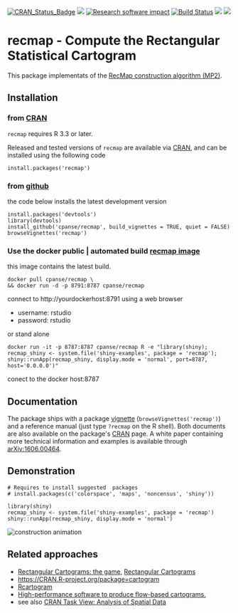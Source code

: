 [![CRAN_Status_Badge](http://www.r-pkg.org/badges/version/recmap)](https://cran.r-project.org/package=recmap)
[![](https://images.microbadger.com/badges/image/cpanse/recmap.svg)](http://microbadger.com/images/cpanse/recmap "Get your own image badge on microbadger.com")
[![Research software impact](http://depsy.org/api/package/cran/recmap/badge.svg)](http://depsy.org/package/r/recmap)
[![Build Status](https://travis-ci.org/cpanse/recmap.svg)](https://travis-ci.org/cpanse/recmap) 
[![](http://cranlogs.r-pkg.org/badges/grand-total/recmap)](https://cran.r-project.org/package=recmap)
[![](http://cranlogs.r-pkg.org/badges/recmap)](https://cran.r-project.org/package=recmap) 

# recmap - Compute the Rectangular Statistical Cartogram 

This package implementats of the [RecMap construction algorithm (MP2)](http://dx.doi.org/10.1109/INFVIS.2004.57).


## Installation


### from [CRAN](https://CRAN.R-project.org/package=recmap)

`recmap` requires R 3.3 or later.

Released and tested versions of `recmap` are available via
[CRAN](https://CRAN.R-project.org/package=recmap), 
and can be installed using the following code

```{r}
install.packages('recmap')
```

### from [github](https://github.com/cpanse/recmap)

the code below installs the latest development version

```{r}
install.packages('devtools')
library(devtools)
install_github('cpanse/recmap', build_vignettes = TRUE, quiet = FALSE)
browseVignettes('recmap')
```

### Use the docker public | automated build [recmap image](https://hub.docker.com/r/cpanse/recmap/) 

this image contains the latest build.

```{bash}
docker pull cpanse/recmap \
&& docker run -d -p 8791:8787 cpanse/recmap
```

connect to http://yourdockerhost:8791  using a web browser

* username: rstudio
* password: rstudio

or stand alone

```{bash}
docker run -it -p 8787:8787 cpanse/recmap R -e "library(shiny); recmap_shiny <- system.file('shiny-examples', package = 'recmap'); shiny::runApp(recmap_shiny, display.mode = 'normal', port=8787, host='0.0.0.0')"
```

conect to the docker host:8787

## Documentation

The package ships with a package 
[vignette](https://cran.r-project.org/web/packages/recmap/vignettes/recmap.html)
(`browseVignettes('recmap')`)
and a reference manual (just type `?recmap` on the R shell).
Both documents are also available on the package's 
[CRAN](https://CRAN.R-project.org/package=recmap) page.
A white paper containing more technical information and examples is
available through [arXiv:1606.00464](https://arxiv.org/abs/1606.00464).

## Demonstration



```{r}
# Requires to install suggested  packages
# install.packages(c('colorspace', 'maps', 'noncensus', 'shiny'))

library(shiny)
recmap_shiny <- system.file('shiny-examples', package = 'recmap')
shiny::runApp(recmap_shiny, display.mode = 'normal')
```

![construction animation](vignettes/graphics/rectangular_statistical_cartogram_construction_animation.gif)

## Related approaches
* [Rectangular Cartograms: the game](http://www.win.tue.nl/~speckman/demos/game/index.html), [Rectangular Cartograms](http://www.win.tue.nl/~speckman/Cartograms/SoccerCarto.html)
* https://CRAN.R-project.org/package=cartogram
* [Rcartogram](https://github.com/omegahat/Rcartogram)
* [High-performance software to produce flow-based cartograms.](https://github.com/Flow-Based-Cartograms/go_cart) 
* see also [CRAN Task View: Analysis of Spatial Data](https://CRAN.R-project.org/view=Spatial)
